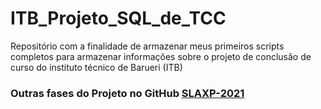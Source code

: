 # ITB_Projeto_SQL_de_TCC
Repositório com a finalidade de armazenar meus primeiros scripts completos para armazenar informações sobre o projeto de conclusão de curso do instituto técnico de Barueri (ITB)

### Outras fases do Projeto no GitHub <a href="https://github.com/slaXP2021/SQL_TCC_SLA">SLAXP-2021</a>
